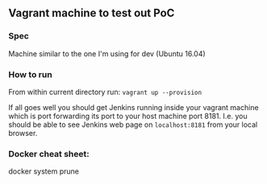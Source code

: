 ## Vagrant machine to test out PoC

### Spec
Machine similar to the one I'm using for dev (Ubuntu 16.04)

### How to run
From within current directory run:
`vagrant up --provision`

If all goes well you should get Jenkins running inside your vagrant machine 
which is port forwarding its port to your host machine port 8181. I.e. you should be 
able to see Jenkins web page on `localhost:8181` from your local browser.



### Docker cheat sheet:
docker system prune

